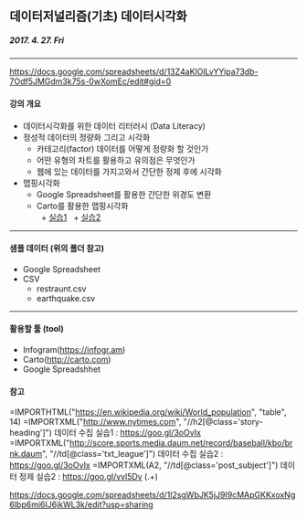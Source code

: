 ## 데이터저널리즘(기초) 데이터시각화
##### 2017. 4. 27. Fri
----------
https://docs.google.com/spreadsheets/d/13Z4aKlOlLvYYipa73db-7Odf5JMGdm3k75s-0wXomEc/edit#gid=0
#### 강의 개요
+ 데이터시각화를 위한 데이터 리터러시 (Data Literacy)
+ 정성적 데이터의 정량화 그리고 시각화
  + 카테고리(factor) 데이터를 어떻게 정량화 할 것인가
  + 어떤 유형의 차트를 활용하고 유의점은 무엇인가
  + 웹에 있는 데이터를 가지고와서 간단한 정제 후에 시각화
+ 맵핑시각화 
  + Google Spreadsheet를 활용한 간단한 위경도 변환
  + Carto를 활용한 맵핑시각화  
    + [실습1](https://woons.carto.com/builder/9497ebfe-f8bc-11e6-8294-0e3ff518bd15/embed)
    + [실습2](https://woons.carto.com/builder/ab10af62-2b0f-11e7-a3d4-0e3a376473ab/embed)
 ----------
 
 #### 샘플 데이터 (위의 폴더 참고)
+ Google Spreadsheet
+ CSV
  + restraunt.csv
  + earthquake.csv
 
 ----------
#### 활용할 툴 (tool)
+ Infogram(https://infogr.am)
+ Carto(http://carto.com)
+ Google Spreadshhet

#### 참고

=IMPORTHTML("https://en.wikipedia.org/wiki/World_population", "table", 14)
=IMPORTXML("http://www.nytimes.com", "//h2[@class='story-heading']")
데이터 수집 실습1 : https://goo.gl/3oOvIx
=IMPORTXML("http://score.sports.media.daum.net/record/baseball/kbo/brnk.daum", "//td[@class='txt_league']")
데이터 수집 실습2 : https://goo.gl/3oOvIx
=IMPORTXML(A2, "//td[@class='post_subject']")
데이터 정제 실습2 : https://goo.gl/vvl5Dv
(.+)

https://docs.google.com/spreadsheets/d/1I2sgWbJK5jJ9I9cMApGKKxoxNg6lbp6mi6IJ6jkWL3k/edit?usp=sharing
